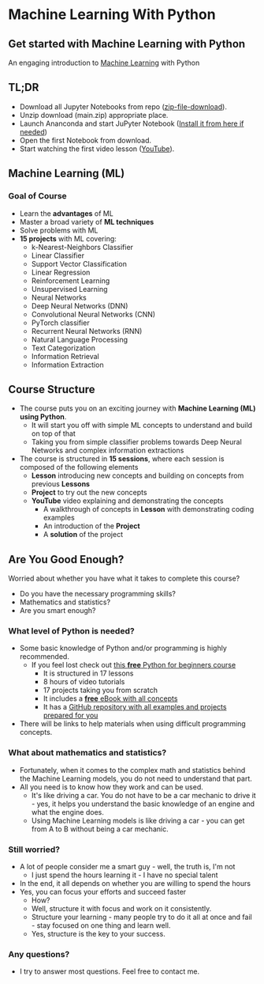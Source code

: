 # Machine Learning With Python
## Get started with Machine Learning with Python 
An engaging introduction to [Machine Learning](https://en.wikipedia.org/wiki/Machine_learning) with Python

## TL;DR
- Download all Jupyter Notebooks from repo ([zip-file-download](https://github.com/LearnPythonWithRune/MachineLearningWithPython/archive/refs/heads/main.zip)).
- Unzip download (main.zip) appropriate place.
- Launch Ananconda and start JuPyter Notebook ([Install it from here if needed](https://www.anaconda.com/products/individual))
- Open the first Notebook from download.
- Start watching the first video lesson ([YouTube](https://youtu.be/pQA6MGsXCNg)).

## Machine Learning (ML)
### Goal of Course
- Learn the **advantages** of ML
- Master a broad variety of **ML techniques**
- Solve problems with ML
- **15 projects** with ML covering:
    - k-Nearest-Neighbors Classifier
    - Linear Classifier
    - Support Vector Classification
    - Linear Regression
    - Reinforcement Learning
    - Unsupervised Learning
    - Neural Networks
    - Deep Neural Networks (DNN)
    - Convolutional Neural Networks (CNN)
    - PyTorch classifier
    - Recurrent Neural Networks (RNN)
    - Natural Language Processing
    - Text Categorization
    - Information Retrieval
    - Information Extraction

## Course Structure
- The course puts you on an exciting journey with **Machine Learning (ML) using Python**.
    - It will start you off with simple ML concepts to understand and build on top of that
    - Taking you from simple classifier problems towards Deep Neural Networks and complex information extractions
- The course is structured in **15 sessions**, where each session is composed of the following elements
    - **Lesson** introducing new concepts and building on concepts from previous **Lessons**
    - **Project** to try out the new concepts
    - **YouTube** video explaining and demonstrating the concepts
        - A walkthrough of concepts in **Lesson** with demonstrating coding examples
        - An introduction of the **Project**
        - A **solution** of the project
    
## Are You Good Enough?
Worried about whether you have what it takes to complete this course?
- Do you have the necessary programming skills?
- Mathematics and statistics?
- Are you smart enough?

### What level of Python is needed?
- Some basic knowledge of Python and/or programming is highly recommended.
    - If you feel lost check out [this **free** Python for beginners course](https://www.learnpythonwithrune.org/learn-python/)
        - It is structured in 17 lessons
        - 8 hours of video tutorials
        - 17 projects taking you from scratch
        - It includes a [**free** eBook with all concepts](https://www.learnpythonwithrune.org/learn-python/)
        - It has a [GitHub repository with all examples and projects prepared for you](https://github.com/LearnPythonWithRune/LearnPython)
- There will be links to help materials when using difficult programming concepts.

### What about mathematics and statistics?
- Fortunately, when it comes to the complex math and statistics behind the Machine Learning models, you do not need to understand that part.
- All you need is to know how they work and can be used.
    - It's like driving a car. You do not have to be a car mechanic to drive it - yes, it helps you understand the basic knowledge of an engine and what the engine does.
    - Using Machine Learning models is like driving a car - you can get from A to B without being a car mechanic.
    
### Still worried?
- A lot of people consider me a smart guy - well, the truth is, I'm not
    - I just spend the hours learning it - I have no special talent
- In the end, it all depends on whether you are willing to spend the hours
- Yes, you can focus your efforts and succeed faster
    - How?
    - Well, structure it with focus and work on it consistently.
    - Structure your learning - many people try to do it all at once and fail - stay focused on one thing and learn well. 
    - Yes, structure is the key to your success.
    
### Any questions?
- I try to answer most questions. Feel free to contact me.
